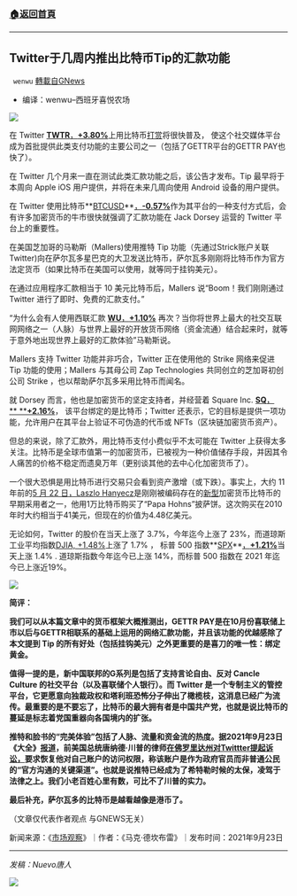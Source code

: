 ###  [:house:返回首頁](https://github.com/ourhimalayas/txt)
---


## Twitter于几周内推出比特币Tip的汇款功能
` wenwu` [轉載自GNews](https://gnews.org/zh-hans/1551580/)

- 编译：wenwu–西班牙喜悦农场


![](https://assets.gnews.org/wp-content/uploads/2021/09/image-334.png)

在 Twitter **[TWTR](https://www.marketwatch.com/investing/stock/TWTR?mod=MW_story_quote)**[，](https://www.marketwatch.com/investing/stock/TWTR?mod=MW_story_quote)[**+3.80%**](https://www.marketwatch.com/investing/stock/TWTR?mod=MW_story_quote)上用比特币[打赏](https://www.marketwatch.com/investing/stock/TWTR?mod=MW_story_quote)将很快普及， 使这个社交媒体平台成为首批提供此类支付功能的主要公司之一（包括了GETTR平台的GETTR PAY也快了）。

在 Twitter 几个月来一直在测试此类汇款功能之后，该公告才发布。Tip 最早将于本周向 Apple iOS 用户提供，并将在未来几周向使用 Android 设备的用户提供。

在 Twitter 使用比特币**[BTCUSD](https://www.marketwatch.com/investing/cryptocurrency/BTCUSD?mod=MW_story_quote)**[，](https://www.marketwatch.com/investing/cryptocurrency/BTCUSD?mod=MW_story_quote)[**-0.57%**](https://www.marketwatch.com/investing/cryptocurrency/BTCUSD?mod=MW_story_quote)作为其平台的一种支付方式后，会有许多加密货币的牛市很快就强调了汇款功能在 Jack Dorsey 运营的 Twitter 平台上的重要性。

在美国芝加哥的马勒斯（Mallers)使用推特 Tip 功能（先通过Strick账户关联Twitter)向在萨尔瓦多星巴克的大卫发送比特币，萨尔瓦多刚刚将比特币作为官方法定货币（如果比特币在美国可以使用，就等同于挂钩美元）。

在通过应用程序汇款相当于 10 美元比特币后，Mallers 说“Boom！我们刚刚通过 Twitter 进行了即时、免费的汇款支付。”

“为什么会有人使用西联汇款 [**WU**，**+1.10%**](https://www.marketwatch.com/investing/stock/WU?mod=MW_story_quote) 再次？当你将世界上最大的社交互联网网络之一（人脉）与世界上最好的开放货币网络（资金流通）结合起来时，就等于意外地出现世界上最好的汇款体验”马勒斯说。

Mallers 支持 Twitter 功能并非巧合，Twitter 正在使用他的 Strike 网络来促进 Tip 功能的使用；Mallers 与其母公司 Zap Technologies 共同创立的芝加哥初创公司 Strike ，也以帮助萨尔瓦多采用比特币而闻名。

就 Dorsey 而言，他也是加密货币的坚定支持者，并经营着 Square Inc. [**SQ**](https://www.marketwatch.com/investing/stock/SQ?mod=MW_story_quote)[，** **](https://www.marketwatch.com/investing/stock/SQ?mod=MW_story_quote)[**+2.16%**](https://www.marketwatch.com/investing/stock/SQ?mod=MW_story_quote)， 该平台绑定的是比特币；Twitter 还表示，它的目标是提供一项功能，允许用户在其平台上验证不可伪造的代币或 NFTs（区块链加密货币资产）。

但总的来说，除了汇款外，用比特币支付小费似乎不太可能在 Twitter 上获得太多关注。比特币是全球市值第一的加密货币，已被视为一种价值储存手段，并因其令人痛苦的价格不稳定而遗臭万年（更别谈其他的去中心化加密货币了）。

一个很大恐惧是用比特币进行交易只会看到资产激增（或下跌）。事实上，大约 11 年前的[5 月 22 日，Laszlo Hanyecz](https://www.marketwatch.com/story/bitcoin-pizza-day-laszlo-hanyecz-spent-3-8-billion-on-pizzas-in-the-summer-of-2010-using-the-novel-crypto-11621714395?mod=article_inline)是刚刚被编码存在的[新型](https://www.marketwatch.com/story/bitcoin-pizza-day-laszlo-hanyecz-spent-3-8-billion-on-pizzas-in-the-summer-of-2010-using-the-novel-crypto-11621714395?mod=article_inline)加密货币比特币的早期采用者之一，他用1万比特币购买了“Papa Hohns”披萨饼。这次购买在2010年时大约相当于41美元，但现在的价值为4.48亿美元。

无论如何，Twitter 的股价在当天上涨了 3.7%，今年迄今上涨了 23%，而道琼斯工业平均指数[DJIA, +1.48%](https://www.marketwatch.com/investing/index/DJIA?mod=MW_story_quote)上涨了 1.7% ， 标普 500 指数**[SPX](https://www.marketwatch.com/investing/index/SPX?mod=MW_story_quote)**[，**+1.21%**](https://www.marketwatch.com/investing/index/SPX?mod=MW_story_quote)当天上涨 1.4% . 道琼斯指数今年迄今已上涨 14%，而标普 500 指数在 2021 年迄今已上涨近19%。

![](https://assets.gnews.org/wp-content/uploads/2021/09/image-336.png)

**简评：**

**我们可以从本篇文章中的货币框架大概推测出，GETTR PAY是在10月份喜联储上市以后与GETTR相联系的基础上运用的网络汇款功能，并且该功能的优越感除了本文提到 Tip 的所有好处（包括挂钩美元）之外更重要的是喜刀的唯一性：绑定黄金。**

**值得一提的是，新中国联邦的G系列是包括了支持言论自由、反对 Cancle Culture 的社交平台（以及喜联储个人银行）。而 Twitter 是一个专制主义的管控平台，它更愿意向独裁政权和塔利班恐怖分子伸出了橄榄枝，这消息已经广为流传。最重要的是不要忘了，比特币的最大拥有者是中国共产党，也就是说比特币的蔓延是标志着党国重器向各国境内的扩张。**

**推特和脸书的“完美体验”包括了人脉、流量和资金流的热度。据2021年9月23日《大全》[报道](https://www.newsmax.com/politics/trump-twitter-terms-of-service-ban/2021/09/23/id/1037655/)，前美国总统唐纳德·川普的律师[在佛罗里达州对Twittter提起诉讼，](https://storage.courtlistener.com/recap/gov.uscourts.flsd.595801/gov.uscourts.flsd.595801.58.0.pdf)要求恢复他对自己账户的访问权限，称该账户是作为政府官员而非普通公民的“官方沟通的关键渠道”。也就是说推特已经成为了希特勒时候的太保，凌驾于法律之上。我们小老百姓心里有数，可比不了川普的实力。**

**最后补充，萨尔瓦多的比特币是越看越像是港币了。**

（文章仅代表作者观点 与GNEWS无关）

新闻来源：《[市场观察](https://www.marketwatch.com/story/why-the-debut-of-tipping-bitcoin-on-twitter-isnt-just-about-tipping-11632424386?mod=hp_LATEST&amp;adobe_mc=MCMID=03287061211669659514148137854946098508%7CMCORGID=CB68E4BA55144CAA0A4C98A5%2540AdobeOrg%7CTS=1632448718)》｜作者：《马克·德坎布雷》｜发布时间：2021年9月23日

* * *

*发稿：Nuevo唐人*

![](https://assets.gnews.org/wp-content/uploads/2021/09/GNEWS_CH.-1.jpeg)
